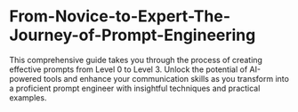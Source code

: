 # From-Novice-to-Expert-The-Journey-of-Prompt-Engineering
This comprehensive guide takes you through the process of creating effective prompts from Level 0 to Level 3. Unlock the potential of AI-powered tools and enhance your communication skills as you transform into a proficient prompt engineer with insightful techniques and practical examples.
